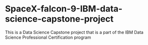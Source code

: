 # SpaceX-falcon-9-IBM-data-science-capstone-project
This is a Data Science Capstone project that is a part of the IBM Data Science Professional Certification program

